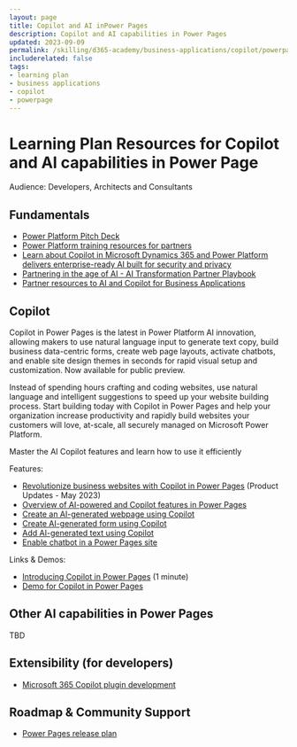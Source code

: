 ```yaml
---
layout: page
title: Copilot and AI inPower Pages
description: Copilot and AI capabilities in Power Pages
updated: 2023-09-09
permalink: /skilling/d365-academy/business-applications/copilot/powerpage
includerelated: false
tags:
- learning plan
- business applications
- copilot
- powerpage
---
```


# Learning Plan Resources for Copilot and AI capabilities in Power Page

Audience: Developers, Architects and Consultants

## **Fundamentals** 
* <a href="https://transform.microsoft.com/modernwork/download?assetname=assets%2FLow%20Code%20%2B%20AI%20Pitch%20Deck.pptx&download=1" target="_blank">Power Platform Pitch Deck</a>
* <a href="https://powerplatformpartners.transform.microsoft.com/training" target="_blank">Power Platform training resources for partners</a>
* <a href="https://cloudblogs.microsoft.com/dynamics365/bdm/2023/05/12/how-copilot-in-microsoft-dynamics-365-and-power-platform-delivers-enterprise-ready-ai-built-for-security-and-privacy/" target="_blank">Learn about Copilot in Microsoft Dynamics 365 and Power Platform delivers enterprise-ready AI built for security and privacy</a>
* <a href="https://partner.microsoft.com/en-us/explore/artificial-intelligence" target="_blank">Partnering in the age of AI - AI Transformation Partner Playbook</a>
* <a href="https://dynamicspartners.transform.microsoft.com/solution-plays/ai-copilot" target="_blank">Partner resources to AI and Copilot for Business Applications</a>
  
## **Copilot** 
Copilot in Power Pages is the latest in Power Platform AI innovation, allowing makers to use natural language input to generate text copy, build business data-centric forms, create web page layouts, activate chatbots, and enable site design themes in seconds for rapid visual setup and customization. Now available for public preview.

Instead of spending hours crafting and coding websites, use natural language and intelligent suggestions to speed up your website building process. Start building today with Copilot in Power Pages and help your organization increase productivity and rapidly build websites your customers will love, at-scale, all securely managed on Microsoft Power Platform.

Master the AI Copilot features and learn how to use it efficiently

Features:
* <a href="https://powerpages.microsoft.com/en-us/blog/revolutionize-business-websites-with-copilot-in-power-pages/" target="_blank">Revolutionize business websites with Copilot in Power Pages</a> (Product Updates - May 2023)
* <a href="https://learn.microsoft.com/en-us/power-pages/configure/ai-copilot-overview" target="_blank">Overview of AI-powered and Copilot features in Power Pages</a>
* <a href="https://learn.microsoft.com/en-us/power-pages/getting-started/create-page-copilot" target="_blank">Create an AI-generated webpage using Copilot</a>
* <a href="https://learn.microsoft.com/en-us/power-pages/getting-started/add-form-copilot" target="_blank">Create AI-generated form using Copilot</a>
* <a href="https://learn.microsoft.com/en-us/power-pages/getting-started/add-text-copilot" target="_blank">Add AI-generated text using Copilot</a>
* <a href="https://learn.microsoft.com/en-us/power-pages/getting-started/enable-chatbot" target="_blank">Enable chatbot in a Power Pages site</a>


Links & Demos:
* <a href="https://youtu.be/oZvxjEoTIfU" target="_blank">Introducing Copilot in Power Pages</a> (1 minute)
* <a href="https://dynamicspartners.transform.microsoft.com/download/protected?assetname=protectedassets%2FCoPilot%20Power%20Pages%20Demo.mp4&download=1&protected=1" target="_blank">Demo for Copilot in Power Pages</a>
  
## **Other AI capabilities in Power Pages**
TBD 
 
## **Extensibility (for developers)** 
* <a href="https://aka.ms/DevelopCopilotPlugins" target="_blank">Microsoft 365 Copilot plugin development</a> 

## **Roadmap & Community Support**
* <a href="https://releaseplans.microsoft.com/en-US/?app=Power+Pages&status=planned" target="_blank">Power Pages release plan</a>
